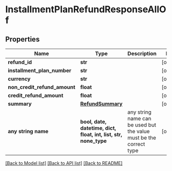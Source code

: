 # InstallmentPlanRefundResponseAllOf


## Properties
Name | Type | Description | Notes
------------ | ------------- | ------------- | -------------
**refund_id** | **str** |  | [optional] 
**installment_plan_number** | **str** |  | [optional] 
**currency** | **str** |  | [optional] 
**non_credit_refund_amount** | **float** |  | [optional] 
**credit_refund_amount** | **float** |  | [optional] 
**summary** | [**RefundSummary**](RefundSummary.md) |  | [optional] 
**any string name** | **bool, date, datetime, dict, float, int, list, str, none_type** | any string name can be used but the value must be the correct type | [optional]

[[Back to Model list]](../README.md#documentation-for-models) [[Back to API list]](../README.md#documentation-for-api-endpoints) [[Back to README]](../README.md)


